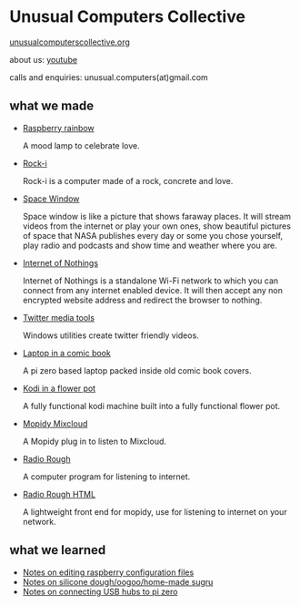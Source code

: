 # Unusual Computers Collective

[unusualcomputerscollective.org](http://unusualcomputerscollective.org)

about us: [youtube](https://www.youtube.com/watch?v=PckU7jtVDQs)

calls and enquiries: unusual.computers(at)gmail.com

## what we made 

* [Raspberry rainbow](https://github.com/unusualcomputers/space_window/blob/master/code/raspberryrainbow.md)

  A mood lamp to celebrate love.

* [Rock-i](https://github.com/unusualcomputers/space_window/blob/master/code/RockI.md)

  Rock-i is a computer made of a rock, concrete and love.

* [Space Window](https://github.com/unusualcomputers/space_window)

  Space window is like a picture that shows faraway places.
  It will stream videos from the internet or play your own ones, show beautiful pictures of space that NASA publishes every day or some you chose yourself, play radio and podcasts and show time and weather where you are. 


* [Internet of Nothings](https://github.com/unusualcomputers/InternetOfNothings/blob/master/README.md)

  Internet of Nothings is a standalone Wi-Fi network to which you can connect from any internet enabled device. It will then accept any non encrypted website address and redirect the browser to nothing.

* [Twitter media tools](https://github.com/unusualcomputers/twittermedia)

  Windows utilities create twitter friendly videos.

* [Laptop in a comic book](https://github.com/unusualcomputers/unusualcomputers/blob/master/writing/text/comic_book.md)

  A pi zero based laptop packed inside old comic book covers.

  
* [Kodi in a flower pot](https://github.com/unusualcomputers/unusualcomputers/blob/master/writing/text/flowerpot.md#kodi-in-a-flower-pot)

  A fully functional kodi machine built into a fully functional flower pot.

* [Mopidy Mixcloud](https://github.com/unusualcomputers/unusualcomputers/blob/master/code/mopidy/mopidymixcloud/README.rst)
  
  A Mopidy plug in to listen to Mixcloud.

* [Radio Rough](https://github.com/unusualcomputers/unusualcomputers/blob/master/code/mopidy/mopidyradiorough/README.rst)
  
  A computer program for listening to internet.
  
* [Radio Rough HTML](https://github.com/unusualcomputers/unusualcomputers/blob/master/code/mopidy/mopidyradioroughhtml/README.rst)
  
  A lightweight front end for mopidy, use for listening to internet on your network.


## what we learned

* [Notes on editing raspberry configuration files](https://github.com/unusualcomputers/unusualcomputers/blob/master/writing/text/config_gfiles.md#notes-on-editing-raspberry-configuration-files)
* [Notes on silicone dough/oogoo/home-made sugru](https://github.com/unusualcomputers/unusualcomputers/blob/master/writing/text/silicone_dough.md#notes-on-silicone-doughoogoohome-made-sugru)
* [Notes on connecting USB hubs to pi zero](https://github.com/unusualcomputers/unusualcomputers/blob/master/writing/text/usbnotes.md#notes-on-connecting-usb-hubs-to-pi-zero)

